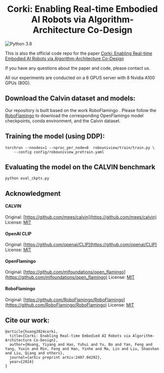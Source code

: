 

<h1 align="center">Corki: Enabling Real-time Embodied AI Robots via Algorithm-Architecture Co-Design</h1>

![Python 3.8](https://img.shields.io/badge/Python-3.8-blue)

This is also the official code repo for the paper [Corki: Enabling Real-time Embodied AI Robots via Algorithm-Architecture Co-Design](https://arxiv.org/pdf/2407.04292)

If you have any questions about the paper and code, please contact us.

All our experiments are conducted on a 8 GPUS server with 8 Nvidia A100 GPUs (80G).

## Download the Calvin dataset and models:

Our repository is built based on the work RoboFlamingo . Please follow the [RoboFlamingo](https://github.com/RoboFlamingo/RoboFlamingo)  to download the corresponding OpenFlamingo model  checkpoints, conda environment, and the Calvin dataset.

## Training the model (using DDP):

```
torchrun --nnodes=1 --nproc_per_node=8  robouniview/train/train.py \
    --config config/robouniview_pretrain.yaml
```

## Evaluating the model on the CALVIN benchmark

```
python eval_ckpts.py
```

## Acknowledgment

#### CALVIN

Original:  [https://github.com/mees/calvin](https://github.com/mees/calvin)
License: [MIT](https://github.com/mees/calvin/blob/main/LICENSE)

#### OpenAI CLIP

Original: [https://github.com/openai/CLIP](https://github.com/openai/CLIP)
License: [MIT](https://github.com/openai/CLIP/blob/main/LICENSE)

#### OpenFlamingo

Original: [https://github.com/mlfoundations/open_flamingo](https://github.com/mlfoundations/open_flamingo)
License: [MIT](https://github.com/mlfoundations/open_flamingo/blob/main/LICENSE)

#### RoboFlamingo

Original: [https://github.com/RoboFlamingo/RoboFlamingo](https://github.com/RoboFlamingo/RoboFlamingo)
License: [MIT](https://github.com/RoboFlamingo/RoboFlamingo/blob/main/LICENSE)

## Cite our work:

```
@article{huang2024corki,
  title={Corki: Enabling Real-time Embodied AI Robots via Algorithm-Architecture Co-Design},
  author={Huang, Yiyang and Hao, Yuhui and Yu, Bo and Yan, Feng and Yang, Yuxin and Min, Feng and Han, Yinhe and Ma, Lin and Liu, Shaoshan and Liu, Qiang and others},
  journal={arXiv preprint arXiv:2407.04292},
  year={2024}
}
```

